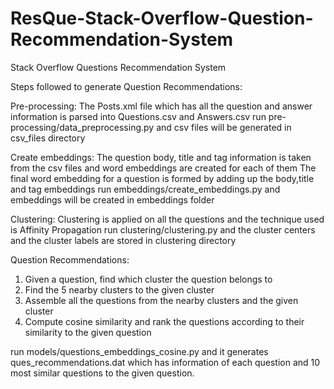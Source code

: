 # ResQue-Stack-Overflow-Question-Recommendation-System
Stack Overflow Questions Recommendation System

Steps followed to generate Question Recommendations:

Pre-processing:
The Posts.xml file which has all the question and answer information is parsed into Questions.csv and Answers.csv
run pre-processing/data_preprocessing.py and csv files will be generated in csv_files directory

Create embeddings:
The question body, title and tag information is taken from the csv files and word embeddings are created for each of them
The final word embedding for a question is formed by adding up the body,title and tag embeddings
run embeddings/create_embeddings.py and embeddings will be created in embeddings folder

Clustering:
Clustering is applied on all the questions and the technique used is Affinity Propagation
run clustering/clustering.py and the cluster centers and the cluster labels are stored in clustering directory

Question Recommendations:
1. Given a question, find which cluster the question belongs to
2. Find the 5 nearby clusters to the given cluster
3. Assemble all the questions from the nearby clusters and the given cluster
4. Compute cosine similarity and rank the questions according to their similarity to the given question

run models/questions_embeddings_cosine.py and it generates ques_recommendations.dat which has information of each question 
and 10 most similar questions to the given question.


